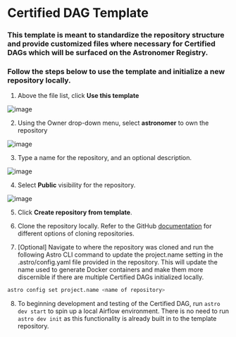 # Certified DAG Template
### This template is meant to standardize the repository structure and provide customized files where necessary for Certified DAGs which will be surfaced on the Astronomer Registry.  

### Follow the steps below to use the template and initialize a new repository locally.

1. Above the file list, click **Use this template**

![image](https://user-images.githubusercontent.com/48934154/122494828-a8a0b000-cfb7-11eb-8d51-5fb4aa47a32f.png)

2. Using the Owner drop-down menu, select **astronomer** to own the repository

![image](https://user-images.githubusercontent.com/48934154/122494551-94f54980-cfb7-11eb-8962-bd3333fde6e1.png)

3. Type a name for the repository, and an optional description.

![image](https://user-images.githubusercontent.com/48934154/122496102-35983900-cfb9-11eb-8074-ccd5b9529d8d.png)

4. Select **Public** visibility for the repository.

![image](https://user-images.githubusercontent.com/48934154/122496127-3f21a100-cfb9-11eb-8540-48f53c1b7d9c.png)

5. Click **Create repository from template**.

6. Clone the repository locally. Refer to the GitHub [documentation](https://docs.github.com/en/github/creating-cloning-and-archiving-repositories/cloning-a-repository-from-github/cloning-a-repository) for different options of cloning repositories.

7. [Optional] Navigate to where the repository was cloned and run the following Astro CLI command to update the project.name setting in the .astro/config.yaml file provided in the repository.  This will update the name used to generate Docker containers and make them more discernible if there are multiple Certified DAGs initialized locally. 
```bash
astro config set project.name <name of repository>
```
8. To beginning development and testing of the Certified DAG, run `astro dev start` to spin up a local Airflow environment. There is no need to run `astro dev init` as this functionality is already built in to the template repository.
